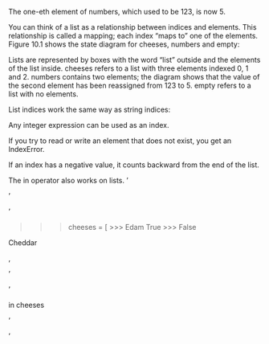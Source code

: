 The one-eth element of numbers, which used to be 123, is now 5.

You can think of a list as a relationship between indices and elements. This relationship is called a mapping; each index “maps to” one of the elements. Figure 10.1 shows the state diagram for cheeses, numbers and empty:

Lists are represented by boxes with the word “list” outside and the elements of the list inside. cheeses refers to a list with three elements indexed 0, 1 and 2. numbers contains two elements; the diagram shows that the value of the second element has been reassigned from 123 to 5. empty refers to a list with no elements.

List indices work the same way as string indices:

Any integer expression can be used as an index.

If you try to read or write an element that does not exist, you get an IndexError.

If an index has a negative value, it counts backward from the end of the list.

The in operator also works on lists. ’

’

’

>>> cheeses = [ >>> Edam True >>> False

Cheddar

,

’

’

in cheeses

’

’